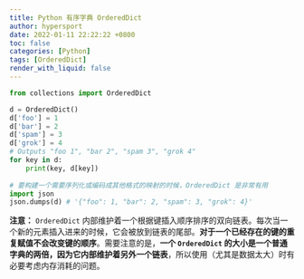 ```yaml
---
title: Python 有序字典 OrderedDict
author: hypersport
date: 2022-01-11 22:22:22 +0800
toc: false
categories: [Python]
tags: [OrderedDict]
render_with_liquid: false
---
```


```python
from collections import OrderedDict

d = OrderedDict()
d['foo'] = 1
d['bar'] = 2
d['spam'] = 3
d['grok'] = 4
# Outputs "foo 1", "bar 2", "spam 3", "grok 4"
for key in d:
    print(key, d[key])
 
# 要构建一个需要序列化或编码成其他格式的映射的时候，OrderedDict 是非常有用
import json
json.dumps(d) # '{"foo": 1, "bar": 2, "spam": 3, "grok": 4}'
```

**注意：** `OrderedDict` 内部维护着一个根据键插入顺序排序的双向链表。每次当一个新的元素插入进来的时候，它会被放到链表的尾部。**对于一个已经存在的键的重复赋值不会改变键的顺序**。需要注意的是，**一个 `OrderedDict` 的大小是一个普通字典的两倍，因为它内部维护着另外一个链表**，所以使用（尤其是数据太大）时有必要考虑内存消耗的问题。